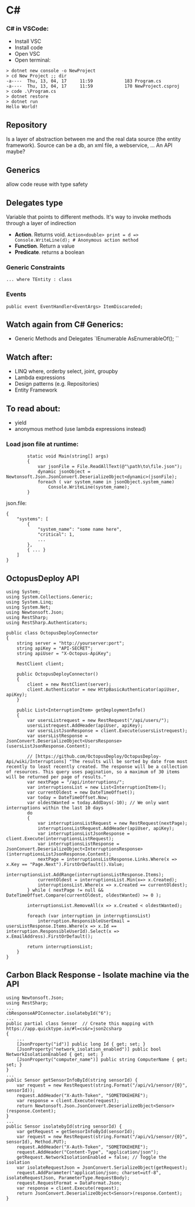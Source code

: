 # C\#

### C\# in VSCode:

* Install VSC
* Install code
* Open VSC
* Open terminal:

```text
> dotnet new console -o NewProject
> cd New Project ;; dir
-a----  Thu, 13, 04, 17     11:59            183 Program.cs
-a----  Thu, 13, 04, 17     11:59            170 NewProject.csproj
> code .\Program.cs
> dotnet restore
> dotnet run
Hello World!
```

## Repository

Is a layer of abstraction between me and the real data source \(the entity framework\). Source can be a db, an xml file, a webservice, ... An API maybe?

## Generics

allow code reuse with type safety

## Delegates type

Variable that points to different methods. It's way to invoke methods through a layer of indirection

* **Action**. Returns void. `Action<double> print = d => Console.WriteLine(d); # Anonymous action method`
* **Function**. Return a value
* **Predicate**. returns a boolean

### Generic Constraints

`... where TEntity : class`

### Events

`public event EventHandler<EventArgs> ItemDiscareded;`

## Watch again from C\# Generics:

* Generic Methods and Delegates \`IEnumerable AsEnumerableOf\(\); \`\`

## Watch after:

* LINQ where, orderby select, joint, groupby
* Lambda expressions
* Design patterns \(e.g. Repositories\)
* Entity Framework

## To read about:

* yield
* anonymous method \(use lambda expressions instead\)

### Load json file at runtime:

```text
        static void Main(string[] args)
        {
            var jsonFile = File.ReadAllText(@"\path\to\file.json");
            dynamic jsonObject = Newtonsoft.Json.JsonConvert.DeserializeObject<dynamic>(jsonFile);
            foreach ( var system_name in jsonObject.system_name)
                Console.WriteLine(system_name);
        }
```

json.file:

```text
{
    "systems": [
        {
            "system_name": "some name here",
            "critical": 1,
            ...
        },
        { ... }
    ]
}    
```

## OctopusDeploy API

```text
using System;
using System.Collections.Generic;
using System.Linq;
using System.Net;
using Newtonsoft.Json;
using RestSharp;
using RestSharp.Authenticators;

public class OctopusDeployConnector
{
    string server = "http://yourserver:port";
    string apiKey = "API-SECRET";
    string apiUser = "X-Octopus-ApiKey";

    RestClient client;

    public OctopusDeployConnector()
    {
        client = new RestClient(server);
        client.Authenticator = new HttpBasicAuthenticator(apiUser, apiKey);
    }

    public List<InterruptionItem> getDeploymentInfo()
    {
        var usersListrequest = new RestRequest("/api/users/");
        usersListrequest.AddHeader(apiUser, apiKey);
        var usersListJsonResponse = client.Execute(usersListrequest);
        var usersListResponse = JsonConvert.DeserializeObject<UsersResponse>(usersListJsonResponse.Content);

        // [https://github.com/OctopusDeploy/OctopusDeploy-Api/wiki/Interruptions] "The results will be sorted by date from most recently to least recently created. The response will be a collection of resources. This query uses pagination, so a maximum of 30 items will be returned per page of results."
        var nextPage = "/api/interruptions/";
        var interruptionsList = new List<InterruptionItem>();
        var currentOldest = new DateTimeOffset();
        var today = DateTimeOffset.Now;
        var oldestWanted = today.AddDays(-10); // We only want interruptions within the last 10 days
        do
        {
            var interruptionsListRequest = new RestRequest(nextPage);
            interruptionsListRequest.AddHeader(apiUser, apiKey);
            var interruptionsListJsonResponse = client.Execute(interruptionsListRequest);
            var interruptionsListResponse = JsonConvert.DeserializeObject<InterruptionsResponse>(interruptionsListJsonResponse.Content);
            nextPage = interruptionsListResponse.Links.Where(x => x.Key == "Page.Next").FirstOrDefault().Value;
            interruptionsList.AddRange(interruptionsListResponse.Items);
            currentOldest = interruptionsList.Min(x=> x.Created);
            interruptionsList.Where(x => x.Created == currentOldest);
        } while ( nextPage != null && DateTimeOffset.Compare(currentOldest, oldestWanted) >= 0 );

        interruptionsList.RemoveAll(x => x.Created < oldestWanted);

        foreach (var interruption in interruptionsList)
            interruption.ResponsibleUserEmail = usersListResponse.Items.Where(x => x.Id == interruption.ResponsibleUserId).Select(x => x.EmailAddress).FirstOrDefault();

        return interruptionsList;
    }
}
```

## Carbon Black Response - Isolate machine via the API

```text
using Newtonsoft.Json;
using RestSharp;
...
cbResponseAPIConnector.isolatebyId("6");
...
public partial class Sensor  // Create this mapping with https://app.quicktype.io/#l=cs&r=json2csharp
{
    ...
    [JsonProperty("id")] public long Id { get; set; }
    [JsonProperty("network_isolation_enabled")] public bool NetworkIsolationEnabled { get; set; }
    [JsonProperty("computer_name")] public string ComputerName { get; set; }
}
...
public Sensor getSensorInfoById(string sensorId) {
    var request = new RestRequest(string.Format("/api/v1/sensor/{0}", sensorId));
    request.AddHeader("X-Auth-Token", "SOMETOKEHERE");
    var response = client.Execute(request);
    return Newtonsoft.Json.JsonConvert.DeserializeObject<Sensor>(response.Content);
}
...
public Sensor isolatebyId(string sensorId) {
    var getRequest = getSensorInfoById(sensorId);
    var request = new RestRequest(string.Format("/api/v1/sensor/{0}", sensorId), Method.PUT);
    request.AddHeader("X-Auth-Token", "SOMETOKEHERE");
    request.AddHeader("Content-Type", "application/json");
    getRequest.NetworkIsolationEnabled = false; // Toggle the isolation
    var isolateRequestJson = JsonConvert.SerializeObject(getRequest);
    request.AddParameter("application/json; charset=utf-8", isolateRequestJson, ParameterType.RequestBody);
    request.RequestFormat = DataFormat.Json;
    var response = client.Execute(request);
    return JsonConvert.DeserializeObject<Sensor>(response.Content);
}
```

